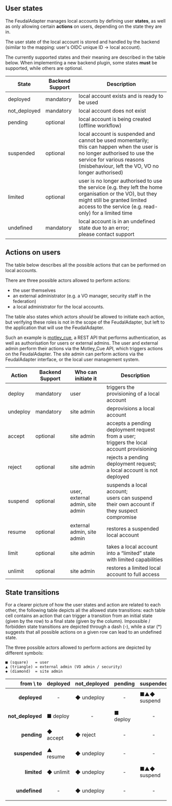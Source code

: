 
## User states

The FeudalAdapter manages local accounts by defining user **states**, as well as only allowing certain **actions** on users, depending on the state they are in.

The user state of the local account is stored and handled by the backend (similar to the mapping: user's OIDC unique ID -> local account).

The currently supported states and their meaning are described in the table below. When implementing a new backend plugin, some states **must** be supported, while others are optional.

| State        | Backend Support | Description |
|--------------|-----------------|-------------|
| deployed     | mandatory       | local account exists and is ready to be used |
| not_deployed | mandatory       | local account does not exist |
| pending      | optional        | local account is being created (offline workflow) |
| suspended    | optional        | local account is suspended and cannot be used momentarily;<br>this can happen when the user is no longer authorised to use the service for various reasons (misbehaviour, left the VO, VO no longer authorised) |
| limited      | optional        | user is no longer authorised to use the service (e.g. they left the home organisation or the VO), but they might still be granted limited access to the service (e.g. read-only) for a limited time |
| undefined    | mandatory       | local account is in an undefined state due to an error;<br>please contact support |


## Actions on users

The table below describes all the possible actions that can be performed on local accounts.

There are three possible actors allowed to perform actions:
- the user themselves
- an external administrator (e.g. a VO manager, security staff in the federation)
- a local administrator for the local accounts.

The table also states which actors *should* be allowed to initiate each action, but verifying these roles is not in the scope of the FeudalAdapter, but left to the application that will use the FeudalAdapter.

Such an example is [motley_cue](https://github.com/dianagudu/motley_cue), a REST API that performs authentication, as well as authorisation for users or external admins.
The user and external admin perform their actions via the Motley_Cue API, which triggers actions on the FeudalAdapter.
The site admin can perform actions via the FeudalAdapter interface, or the local user management system.


| Action   | Backend Support | Who can initiate it              | Description |
|----------|-----------------|----------------------------------|-------------|
| deploy   | mandatory       | user                             | triggers the provisioning of a local account |
| undeploy | mandatory       | site admin                       | deprovisions a local account |
| accept   | optional        | site admin                       | accepts a pending deployment request from a user;<br>triggers the local account provisioning |
| reject   | optional        | site admin                       | rejects a pending deployment request;<br>a local account is not deployed |
| suspend  | optional        | user, external admin, site admin | suspends a local account;<br>users can suspend their own account if they suspect compromise |
| resume   | optional        | external admin, site admin       | restores a suspended local account |
| limit    | optional        | site admin                       | takes a local account into a “limited” state with limited capabilities |
| unlimit  | optional        | site admin                       | restores a limited local account to full access |


## State transitions

For a clearer picture of how the user states and action are related to each other, the following table depicts all the allowed state transitions: each table cell contains an action that can trigger a transition from an initial state (given by the row) to a final state (given by the column). Impossible / forbidden state transitions are depicted through a dash (-), while a star (*) suggests that all possible actions on a given row can lead to an undefined state.

The three possible actors allowed to perform actions are depicted by different symbols:

```
■ (square)   = user
▲ (triangle) = external admin (VO admin / security)
◆ (diamond)  = site admin
```

| from \ to        | deployed                | not_deployed            | pending                 | suspended               | limited                 | undefined |
|-----------------:|-------------------------|-------------------------|-------------------------|-------------------------|-------------------------|:---------:|
| **deployed**     | <p align="center">-</p> | ◆ undeploy              | <p align="center">-</p> | ■▲◆ suspend             | ◆ limit                 | *         |
| **not_deployed** | ■ deploy                | <p align="center">-</p> | ■ deploy                | <p align="center">-</p> | <p align="center">-</p> | *         |
| **pending**      | ◆ accept                | ◆ reject                | <p align="center">-</p> | <p align="center">-</p> | <p align="center">-</p> | *         |
| **suspended**    | ▲ resume                | ◆ undeploy              | <p align="center">-</p> | <p align="center">-</p> | ▲ resume                | *         |
| **limited**      | ◆ unlimit               | ◆ undeploy              | <p align="center">-</p> | ■▲◆ suspend             | <p align="center">-</p> | *         |
| **undefined**    | <p align="center">-</p> | ◆ undeploy              | <p align="center">-</p> | <p align="center">-</p> | <p align="center">-</p> | *         |

